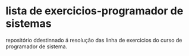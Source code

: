# lista de exercicios-programador de sistemas

repositório ddestinnado á resolução das linha de exercicios do curso de programador de sistema.
